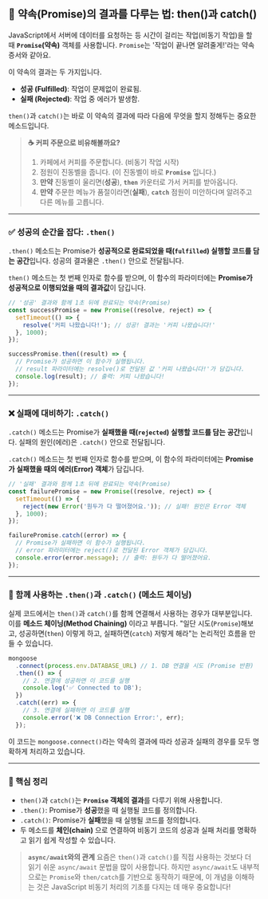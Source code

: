 ## 🤝 약속(Promise)의 결과를 다루는 법: then()과 catch()

JavaScript에서 서버에 데이터를 요청하는 등 시간이 걸리는 작업(비동기 작업)을 할 때 **`Promise`(약속)** 객체를 사용합니다. `Promise`는 '작업이 끝나면 알려줄게\!'라는 약속 증서와 같아요.

이 약속의 결과는 두 가지입니다.

- **성공 (Fulfilled)**: 작업이 문제없이 완료됨.
- **실패 (Rejected)**: 작업 중 에러가 발생함.

`then()`과 `catch()`는 바로 이 약속의 결과에 따라 다음에 무엇을 할지 정해두는 중요한 메소드입니다.

> **☕ 커피 주문으로 비유해볼까요?**
>
> 1.  카페에서 커피를 주문합니다. (비동기 작업 시작)
> 2.  점원이 진동벨을 줍니다. (이 진동벨이 바로 **`Promise`** 입니다.)
> 3.  **만약** 진동벨이 울리면(**성공**), **`then`** 카운터로 가서 커피를 받아옵니다.
> 4.  **만약** 주문한 메뉴가 품절이라면(**실패**), **`catch`** 점원이 미안하다며 알려주고 다른 메뉴를 고릅니다.

---

### ✅ 성공의 순간을 잡다: `.then()`

`.then()` 메소드는 Promise가 **성공적으로 완료되었을 때(`fulfilled`) 실행할 코드를 담는 공간**입니다. 성공의 결과물은 `.then()` 안으로 전달됩니다.

`then()` 메소드는 첫 번째 인자로 함수를 받으며, 이 함수의 파라미터에는 **Promise가 성공적으로 이행되었을 때의 결과값**이 담깁니다.

```javascript
// '성공' 결과와 함께 1초 뒤에 완료되는 약속(Promise)
const successPromise = new Promise((resolve, reject) => {
  setTimeout(() => {
    resolve('커피 나왔습니다!'); // 성공! 결과는 '커피 나왔습니다!'
  }, 1000);
});

successPromise.then((result) => {
  // Promise가 성공하면 이 함수가 실행됩니다.
  // result 파라미터에는 resolve()로 전달된 값 '커피 나왔습니다!'가 담깁니다.
  console.log(result); // 출력: 커피 나왔습니다!
});
```

---

### ❌ 실패에 대비하기: `.catch()`

`.catch()` 메소드는 Promise가 **실패했을 때(`rejected`) 실행할 코드를 담는 공간**입니다. 실패의 원인(에러)은 `.catch()` 안으로 전달됩니다.

`.catch()` 메소드는 첫 번째 인자로 함수를 받으며, 이 함수의 파라미터에는 **Promise가 실패했을 때의 에러(Error) 객체**가 담깁니다.

```javascript
// '실패' 결과와 함께 1초 뒤에 완료되는 약속(Promise)
const failurePromise = new Promise((resolve, reject) => {
  setTimeout(() => {
    reject(new Error('원두가 다 떨어졌어요.')); // 실패! 원인은 Error 객체
  }, 1000);
});

failurePromise.catch((error) => {
  // Promise가 실패하면 이 함수가 실행됩니다.
  // error 파라미터에는 reject()로 전달된 Error 객체가 담깁니다.
  console.error(error.message); // 출력: 원두가 다 떨어졌어요.
});
```

---

### 🔗 함께 사용하는 `.then()`과 `.catch()` (메소드 체이닝)

실제 코드에서는 `then()`과 `catch()`를 함께 연결해서 사용하는 경우가 대부분입니다. 이를 **메소드 체이닝(Method Chaining)** 이라고 부릅니다. "일단 시도(`Promise`)해보고, 성공하면(`then`) 이렇게 하고, 실패하면(`catch`) 저렇게 해라"는 논리적인 흐름을 만들 수 있습니다.

```javascript
mongoose
  .connect(process.env.DATABASE_URL) // 1. DB 연결을 시도 (Promise 반환)
  .then(() => {
    // 2. 연결에 성공하면 이 코드를 실행
    console.log('✅ Connected to DB');
  })
  .catch((err) => {
    // 3. 연결에 실패하면 이 코드를 실행
    console.error('❌ DB Connection Error:', err);
  });
```

이 코드는 `mongoose.connect()`라는 약속의 결과에 따라 성공과 실패의 경우를 모두 명확하게 처리하고 있습니다.

---

### 📝 핵심 정리

- `then()`과 `catch()`는 **`Promise` 객체의 결과**를 다루기 위해 사용합니다.
- `.then()`: Promise가 **성공**했을 때 실행될 코드를 정의합니다.
- `.catch()`: Promise가 **실패**했을 때 실행될 코드를 정의합니다.
- 두 메소드를 **체인(chain)** 으로 연결하여 비동기 코드의 성공과 실패 처리를 명확하고 읽기 쉽게 작성할 수 있습니다.

> **`async/await`와의 관계**
> 요즘은 `then()`과 `catch()`를 직접 사용하는 것보다 더 읽기 쉬운 `async/await` 문법을 많이 사용합니다. 하지만 `async/await`도 내부적으로는 `Promise`와 `then/catch`를 기반으로 동작하기 때문에, 이 개념을 이해하는 것은 JavaScript 비동기 처리의 기초를 다지는 데 매우 중요합니다\!
